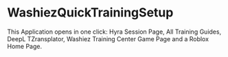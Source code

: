 # WashiezQuickTrainingSetup
This Application opens in one click: Hyra Session Page, All Training Guides, DeepL TZransplator, Washiez Training Center Game Page and a Roblox Home Page.
